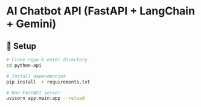 # AI Chatbot API (FastAPI + LangChain + Gemini)

## 🚀 Setup
```bash
# Clone repo & enter directory
cd python-api

# Install dependencies
pip install -r requirements.txt

# Run FastAPI server
uvicorn app.main:app --reload
